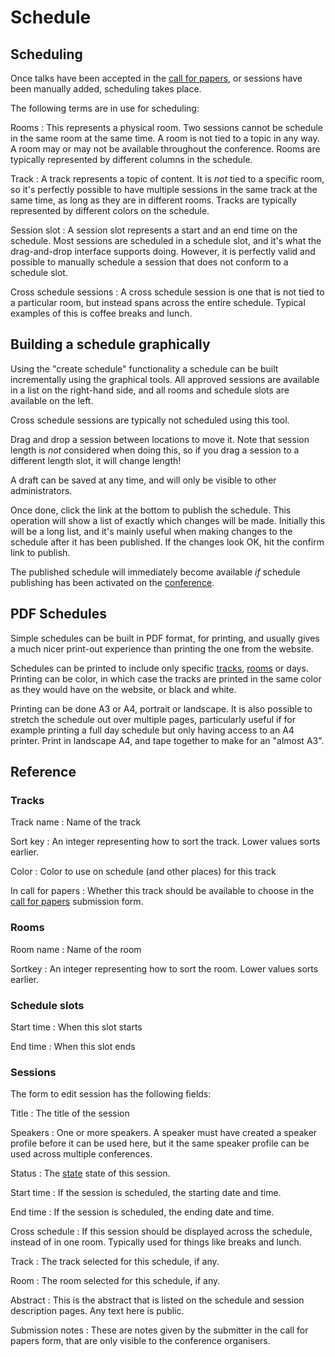 # Schedule

## Scheduling

Once talks have been accepted in the [call for papers](callforpapers),
or sessions have been manually added, scheduling takes place.

The following terms are in use for scheduling:

Rooms
:   This represents a physical room. Two sessions cannot be schedule
in the same room at the same time. A room is not tied to a topic in
any way. A room may or may not be available throughout the
conference. Rooms are typically represented by different columns in
the schedule.

Track
:    A track represents a topic of content. It is *not* tied to a
specific room, so it's perfectly possible to have multiple sessions in
the same track at the same time, as long as they are in different
rooms. Tracks are typically represented by different colors on the schedule.

Session slot
:    A session slot represents a start and an end time on the
schedule. Most sessions are scheduled in a schedule slot, and it's
what the drag-and-drop interface supports doing. However, it is
perfectly valid and possible to manually schedule a session that does
not conform to a schedule slot.

Cross schedule sessions
:     A cross schedule session is one that is not tied to a particular
room, but instead spans across the entire schedule. Typical examples
of this is coffee breaks and lunch.

## Building a schedule graphically

Using the "create schedule" functionality a schedule can be built
incrementally using the graphical tools. All approved sessions are
available in a list on the right-hand side, and all rooms and schedule
slots are available on the left.

Cross schedule sessions are typically not scheduled using this tool.

Drag and drop a session between locations to move it. Note that
session length is *not* considered when doing this, so if you drag a
session to a different length slot, it will change length!

A draft can be saved at any time, and will only be visible to other
administrators.

Once done, click the link at the bottom to publish the schedule. This
operation will show a list of exactly which changes will be
made. Initially this will be a long list, and it's mainly useful when
making changes to the schedule after it has been published. If the
changes look OK, hit the confirm link to publish.

The published schedule will immediately become available *if* schedule
publishing has been activated on the [conference](configuring).

## PDF Schedules

Simple schedules can be built in PDF format, for printing, and usually
gives a much nicer print-out experience than printing the one from the
website.

Schedules can be printed to include only specific [tracks](#tracks),
[rooms](#rooms) or days. Printing can be color, in which case the
tracks are printed in the same color as they would have on the
website, or black and white.

Printing can be done A3 or A4, portrait or landscape. It is also
possible to stretch the schedule out over multiple pages, particularly
useful if for example printing a full day schedule but only having
access to an A4 printer. Print in landscape A4, and tape together to
make for an "almost A3".

## Reference

### Tracks <a name="tracks"></a>

Track name
:	Name of the track

Sort key
:   An integer representing how to sort the track. Lower values sorts
earlier.

Color
:   Color to use on schedule (and other places) for this track

In call for papers
:   Whether this track should be available to choose in the
[call for papers](callforpapers) submission form.


### Rooms <a name="rooms"></a>

Room name
:   Name of the room

Sortkey
:   An integer representing how to sort the room. Lower values sorts
earlier.

### Schedule slots <a name="slots"></a>

Start time
:   When this slot starts

End time
:   When this slot ends

### Sessions <a name="sessions"></a>

The form to edit session has the following fields:

Title
:	The title of the session

Speakers
:	One or more speakers. A speaker must have created a speaker
profile before it can be used here, but it the same speaker
profile can be used across multiple conferences.

Status
:	The [state](callforpapers#states) state of this session.

Start time
:	If the session is scheduled, the starting date and time.

End time
:	If the session is scheduled, the ending date and time.

Cross schedule
:	If this session should be displayed across the schedule, instead
of in one room. Typically used for things like breaks and lunch.

Track
:	The track selected for this schedule, if any.

Room
:	The room selected for this schedule, if any.

Abstract
:   This is the abstract that is listed on the schedule and session
description pages. Any text here is public.

Submission notes
:   These are notes given by the submitter in the call for papers
form, that are only visible to the conference organisers.

